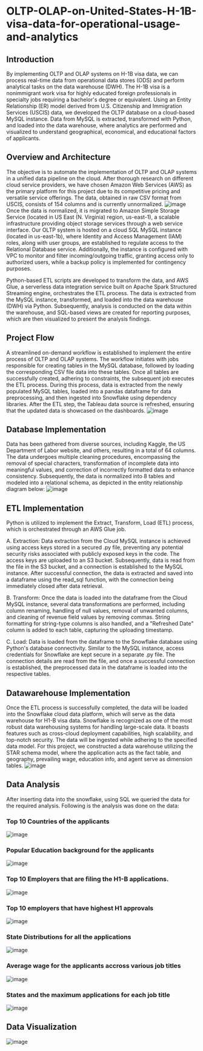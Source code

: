 # OLTP-OLAP-on-United-States-H-1B-visa-data-for-operational-usage-and-analytics
## Introduction
By implementing OLTP and OLAP systems on H-1B visa data, we can process real-time data from operational data stores (ODS) and perform analytical tasks on the data warehouse (DWH). The H-1B visa is a nonimmigrant work visa for highly educated foreign professionals in specialty jobs requiring a bachelor's degree or equivalent. Using an Entity Relationship (ER) model derived from U.S. Citizenship and Immigration Services (USCIS) data, we developed the OLTP database on a cloud-based MySQL instance. Data from MySQL is extracted, transformed with Python, and loaded into the data warehouse, where analytics are performed and visualized to understand geographical, economical, and educational factors of applicants.
## Overview and Architecture
The objective is to automate the implementation of OLTP and OLAP systems in a unified data pipeline on the cloud. After thorough research on different cloud service providers, we have chosen Amazon Web Services (AWS) as the primary platform for this project due to its competitive pricing and versatile service offerings. The data, obtained in raw CSV format from USCIS, consists of 154 columns and is currently unnormalized.
![image](https://github.com/dharmateja36/OLTP-OLAP-on-United-States-H-1B-visa-data-for-operational-usage-and-analytics/assets/117693500/0aa093a4-aeb3-4a8e-a0e2-09dded3a5d65)
Once the data is normalized, it is migrated to Amazon Simple Storage Service (located in US East (N. Virginia) region, us-east-1), a scalable infrastructure providing object storage services through a web service interface. Our OLTP system is hosted on a cloud SQL MySQL instance (located in us-east-1b), where Identity and Access Management (IAM) roles, along with user groups, are established to regulate access to the Relational Database service. Additionally, the instance is configured with VPC to monitor and filter incoming/outgoing traffic, granting access only to authorized users, while a backup policy is implemented for contingency purposes.

Python-based ETL scripts are developed to transform the data, and AWS Glue, a serverless data integration service built on Apache Spark Structured Streaming engine, orchestrates the ETL process. The data is extracted from the MySQL instance, transformed, and loaded into the data warehouse (DWH) via Python. Subsequently, analysis is conducted on the data within the warehouse, and SQL-based views are created for reporting purposes, which are then visualized to present the analysis findings.
## Project Flow
A streamlined on-demand workflow is established to implement the entire process of OLTP and OLAP systems. The workflow initiates with jobs responsible for creating tables in the MySQL database, followed by loading the corresponding CSV file data into these tables. Once all tables are successfully created, adhering to constraints, the subsequent job executes the ETL process. During this process, data is extracted from the newly populated MySQL tables, loaded into a pandas dataframe for data preprocessing, and then ingested into Snowflake using dependency libraries. After the ETL step, the Tableau data source is refreshed, ensuring that the updated data is showcased on the dashboards.
![image](https://github.com/dharmateja36/OLTP-OLAP-on-United-States-H-1B-visa-data-for-operational-usage-and-analytics/assets/117693500/dca41c2f-0d6b-4eb6-99ec-cac065c2321d)
## Database Implementation
Data has been gathered from diverse sources, including Kaggle, the US Department of Labor website, and others, resulting in a total of 64 columns. The data undergoes multiple cleaning procedures, encompassing the removal of special characters, transformation of incomplete data into meaningful values, and correction of incorrectly formatted data to enhance consistency. Subsequently, the data is normalized into 8 tables and modeled into a relational schema, as depicted in the entity relationship diagram below:
![image](https://github.com/dharmateja36/OLTP-OLAP-on-United-States-H-1B-visa-data-for-operational-usage-and-analytics/assets/117693500/054f7328-56ec-4ece-a4f2-a795d14e45ec)
## ETL Implementation
Python is utilized to implement the Extract, Transform, Load (ETL) process, which is orchestrated through an AWS Glue job.

A. Extraction:
Data extraction from the Cloud MySQL instance is achieved using access keys stored in a secured .py file, preventing any potential security risks associated with publicly exposed keys in the code. The access keys are uploaded to an S3 bucket. Subsequently, data is read from the file in the S3 bucket, and a connection is established to the MySQL instance. After successful connection, the data is extracted and saved into a dataframe using the read_sql function, with the connection being immediately closed after data retrieval.

B. Transform:
Once the data is loaded into the dataframe from the Cloud MySQL instance, several data transformations are performed, including column renaming, handling of null values, removal of unwanted columns, and cleaning of revenue field values by removing commas. String formatting for string-type columns is also handled, and a "Refreshed Date" column is added to each table, capturing the uploading timestamp.

C. Load:
Data is loaded from the dataframe to the Snowflake database using Python's database connectivity. Similar to the MySQL instance, access credentials for Snowflake are kept secure in a separate .py file. The connection details are read from the file, and once a successful connection is established, the preprocessed data in the dataframe is loaded into the respective tables.
## Datawarehouse Implementation
Once the ETL process is successfully completed, the data will be loaded into the Snowflake cloud data platform, which will serve as the data warehouse for H1-B visa data. Snowflake is recognized as one of the most robust data warehousing systems for handling large-scale data. It boasts features such as cross-cloud deployment capabilities, high scalability, and top-notch security. The data will be ingested while adhering to the specified data model. For this project, we constructed a data warehouse utilizing the STAR schema model, where the application acts as the fact table, and geography, prevailing wage, education info, and agent serve as dimension tables.
![image](https://github.com/dharmateja36/OLTP-OLAP-on-United-States-H-1B-visa-data-for-operational-usage-and-analytics/assets/117693500/161b2df0-d6c7-434b-8138-08205ccc700d)
## Data Analysis
After inserting data into the snowflake, using SQL we queried the data for the required analysis. Following is the analysis was done on the data:
### Top 10 Countries of the applicants
![image](https://github.com/dharmateja36/OLTP-OLAP-on-United-States-H-1B-visa-data-for-operational-usage-and-analytics/assets/117693500/9ed50dfe-05cb-459e-8ca9-3cd7961f7164)

### Popular Education background for the applicants
![image](https://github.com/dharmateja36/OLTP-OLAP-on-United-States-H-1B-visa-data-for-operational-usage-and-analytics/assets/117693500/e74b157c-b637-43e6-ae0c-8af804011d09)

### Top 10 Employers that are filing the H1-B applications.
![image](https://github.com/dharmateja36/OLTP-OLAP-on-United-States-H-1B-visa-data-for-operational-usage-and-analytics/assets/117693500/7daf18cd-d081-4370-8b1c-1212b501a537)

### Top 10 employers that have highest H1 approvals
![image](https://github.com/dharmateja36/OLTP-OLAP-on-United-States-H-1B-visa-data-for-operational-usage-and-analytics/assets/117693500/3921e03c-feb2-421a-80d2-2222cb1b375f)

### State Distributions for all the applications
![image](https://github.com/dharmateja36/OLTP-OLAP-on-United-States-H-1B-visa-data-for-operational-usage-and-analytics/assets/117693500/da95d580-3473-442d-b90c-7cd0732ed419)

### Average wage for the applicants accross various job titles
![image](https://github.com/dharmateja36/OLTP-OLAP-on-United-States-H-1B-visa-data-for-operational-usage-and-analytics/assets/117693500/56de7653-ad67-4c1b-87d2-2845ce9be9b6)

### States and the maximum applications for each job title
![image](https://github.com/dharmateja36/OLTP-OLAP-on-United-States-H-1B-visa-data-for-operational-usage-and-analytics/assets/117693500/56b12afb-e15c-482c-add2-9604a1d2fc5f)

## Data Visualization
![image](https://github.com/dharmateja36/OLTP-OLAP-on-United-States-H-1B-visa-data-for-operational-usage-and-analytics/assets/117693500/aa0ef781-ff59-4a32-9e64-ab692647c98e)

